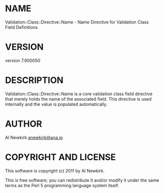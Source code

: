 # NAME

Validation::Class::Directive::Name - Name Directive for Validation Class Field Definitions

# VERSION

version 7.900050

# DESCRIPTION

Validation::Class::Directive::Name is a core validation class field directive
that merely holds the name of the associated field. This directive is used
internally and the value is populated automatically.

# AUTHOR

Al Newkirk <anewkirk@ana.io>

# COPYRIGHT AND LICENSE

This software is copyright (c) 2011 by Al Newkirk.

This is free software; you can redistribute it and/or modify it under
the same terms as the Perl 5 programming language system itself.
